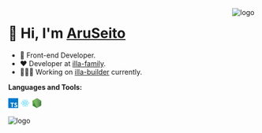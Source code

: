 
<img src="https://github-readme-stats.vercel.app/api?username=AruSeito&show_icons=true" alt="logo" height="160" align="right" style="margin: 5px; margin-bottom: 20px;" />

# 👋 Hi, I'm [AruSeito](https://aruseito.github.io/)

- 🤖 Front-end Developer.
- ❤️ Developer at [illa-family](https://illa.cloud/).
- 👨🏻‍💻 Working on [illa-builder](https://github.com/illa-family/illa-builder) currently.

**Languages and Tools:**  

<code><img height="20" src="https://raw.githubusercontent.com/github/explore/80688e429a7d4ef2fca1e82350fe8e3517d3494d/topics/typescript/typescript.png"></code>
<code><img height="20" src="https://raw.githubusercontent.com/github/explore/80688e429a7d4ef2fca1e82350fe8e3517d3494d/topics/react/react.png"></code>
<code><img height="20" src="https://raw.githubusercontent.com/github/explore/80688e429a7d4ef2fca1e82350fe8e3517d3494d/topics/nodejs/nodejs.png"></code>

<img src="https://github-profile-trophy.vercel.app/?username=aruseito&title=Commits,MultiLanguage,PullRequest,Followers" alt="logo" height="160" align="center" style="margin: auto; margin-bottom: 20px;" />
